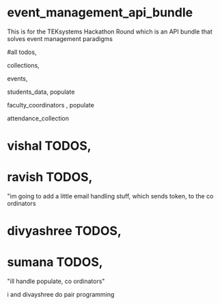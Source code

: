 # event_management_api_bundle
This is for the  TEKsystems Hackathon Round which is an API bundle that solves event management paradigms





#all todos,

collections, 

events,

students_data, populate


faculty_coordinators , populate

attendance_collection



# vishal TODOS,





# ravish TODOS,

"im going to add a little email handling stuff, which sends token, to the co ordinators


# divyashree TODOS,




# sumana TODOS,
"ill handle populate, co ordinators"

i and divayshree do pair programming
	




